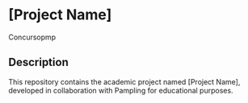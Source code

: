 # [Project Name]

Concursopmp

## Description

This repository contains the academic project named [Project Name], developed in collaboration with Pampling for educational purposes.
